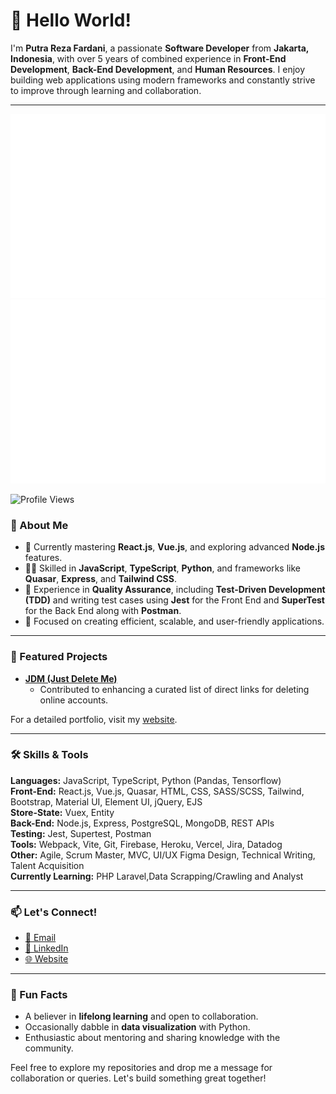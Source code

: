 # 👋 Hello World!

I'm **Putra Reza Fardani**, a passionate **Software Developer** from **Jakarta, Indonesia**, with over 5 years of combined experience in **Front-End Development**, **Back-End Development**, and **Human Resources**. I enjoy building web applications using modern frameworks and constantly strive to improve through learning and collaboration.

---

<a href="https://github.com/drfrostongithub/github-stats">
<img src="https://github.com/drfrostongithub/github-stats/blob/master/generated/overview.svg#gh-dark-mode-only" />
<img src="https://github.com/drfrostongithub/github-stats/blob/master/generated/languages.svg#gh-dark-mode-only" />
</a>

![Profile Views](https://komarev.com/ghpvc/?username=drfrostongithub)


### 📄 About Me

- 🌱 Currently mastering **React.js**, **Vue.js**, and exploring advanced **Node.js** features.
- 👨‍💻 Skilled in **JavaScript**, **TypeScript**, **Python**, and frameworks like **Quasar**, **Express**, and **Tailwind CSS**.
- 🧪 Experience in **Quality Assurance**, including **Test-Driven Development (TDD)** and writing test cases using **Jest** 
  for the Front End and **SuperTest** for the Back End along with **Postman**.
- 🎯 Focused on creating efficient, scalable, and user-friendly applications.

---

### 📃 Featured Projects

- **[JDM (Just Delete Me)](https://github.com/jdm-contrib/jdm/pulls?q=is%3Apr+is%3Aclosed+author%3Adrfrostongithub)**
  - Contributed to enhancing a curated list of direct links for deleting online accounts.

For a detailed portfolio, visit my [website](https://frost-works.netlify.app/).

---

### 🛠️ Skills & Tools

**Languages:** JavaScript, TypeScript, Python (Pandas, Tensorflow)  
**Front-End:** React.js, Vue.js, Quasar, HTML, CSS, SASS/SCSS, Tailwind, Bootstrap, Material UI, Element UI, jQuery, EJS  
**Store-State:** Vuex, Entity  
**Back-End:** Node.js, Express, PostgreSQL, MongoDB, REST APIs  
**Testing:** Jest, Supertest, Postman  
**Tools:** Webpack, Vite, Git, Firebase, Heroku, Vercel, Jira, Datadog  
**Other:** Agile, Scrum Master, MVC, UI/UX Figma Design, Technical Writing, Talent Acquisition  
**Currently Learning:** PHP Laravel,Data Scrapping/Crawling and Analyst


---

### 📫 Let's Connect!

- [📧 Email](mailto:business.putrarezafardani@gmail.com)
- [💼 LinkedIn](https://www.linkedin.com/in/putra-reza-f-3b226253/)
- [🌐 Website](https://frost-works.netlify.app/)

---

### 🚀 Fun Facts

- A believer in **lifelong learning** and open to collaboration.  
- Occasionally dabble in **data visualization** with Python.  
- Enthusiastic about mentoring and sharing knowledge with the community.  

Feel free to explore my repositories and drop me a message for collaboration or queries. Let's build something great together!
